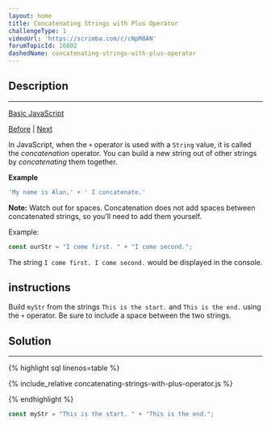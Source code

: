 ```yaml
---
layout: home
title: Concatenating Strings with Plus Operator
challengeType: 1
videoUrl: 'https://scrimba.com/c/cNpM8AN'
forumTopicId: 16802
dashedName: concatenating-strings-with-plus-operator
---
```


<div class="row">
<div class="columnStmt" markdown="1">

## Description
------

[Basic JavaScript](./README.md) 

[Before](./escape-sequences-in-strings.md)  | [Next](./concatenating-strings-with-the-plus-equals-operator.md) 

In JavaScript, when the `+` operator is used with a `String` value, it is called the <dfn>concatenation</dfn> operator. You can build a new string out of other strings by <dfn>concatenating</dfn> them together.

**Example**

```js
'My name is Alan,' + ' I concatenate.'
```

**Note:** Watch out for spaces. Concatenation does not add spaces between concatenated strings, so you'll need to add them yourself.

Example:

```js
const ourStr = "I come first. " + "I come second.";
```

The string `I come first. I come second.` would be displayed in the console.
##  instructions 

Build `myStr` from the strings `This is the start.` and `This is the end.` using the `+` operator. Be sure to include a space between the two strings.

</div>
<div class="columnSol" markdown="1">

## Solution
------

{% highlight sql linenos=table %}

{% include_relative concatenating-strings-with-plus-operator.js %}

{% endhighlight %}

</div>
</div>




```js
const myStr = "This is the start. " + "This is the end.";
```
